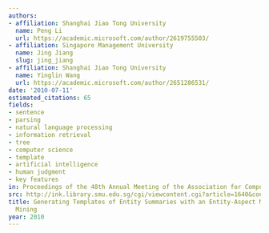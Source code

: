```yaml
---
authors:
- affiliation: Shanghai Jiao Tong University
  name: Peng Li
  url: https://academic.microsoft.com/author/2619755503/
- affiliation: Singapore Management University
  name: Jing Jiang
  slug: jing_jiang
- affiliation: Shanghai Jiao Tong University
  name: Yinglin Wang
  url: https://academic.microsoft.com/author/2651286531/
date: '2010-07-11'
estimated_citations: 65
fields:
- sentence
- parsing
- natural language processing
- information retrieval
- tree
- computer science
- template
- artificial intelligence
- human judgment
- key features
in: Proceedings of the 48th Annual Meeting of the Association for Computational Linguistics
src: http://ink.library.smu.edu.sg/cgi/viewcontent.cgi?article=1640&context=sis_research
title: Generating Templates of Entity Summaries with an Entity-Aspect Model and Pattern
  Mining
year: 2010
---
```

